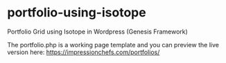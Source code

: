# portfolio-using-isotope
Portfolio Grid using Isotope in Wordpress (Genesis Framework)

The portfolio.php is a working page template and you can preview the live version here: https://impressionchefs.com/portfolios/
